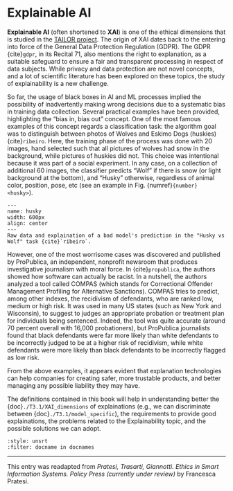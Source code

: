# Explainable AI

<!--- This is a comment -->

**Explainable AI** (often shortened to **XAI**) is one of the ethical dimensions that is studied in the <a href="https://tailor-network.eu/">TAILOR project</a>.
The origin of XAI dates back to the entering into force of the General Data Protection Regulation (GDPR).
The GDPR {cite}`gdpr`, in its Recital 71, also mentions the right to explanation, as a suitable safeguard to ensure a fair and transparent processing in respect of data subjects. While privacy and data protection are not novel concepts, and a lot of scientific literature has been explored on these topics, the study of explainability is a new challenge.

So far, the usage of black boxes in AI and ML processes implied the possibility of inadvertently making wrong decisions due to a systematic bias in training data collection. Several practical examples have been provided, highlighting the “bias in, bias out” concept. One of the most famous examples of this concept regards a classification task: the algorithm goal was to distinguish between photos of Wolves and Eskimo Dogs (huskies) {cite}`ribeiro`. Here, the training phase of the process was done with 20 images, hand selected such that all pictures of wolves had snow in the background, while pictures of huskies did not. This choice was intentional because it was part of a social experiment. In any case, on a collection of additional 60 images, the classifier predicts “Wolf” if there is snow (or light background at the bottom), and “Husky” otherwise, regardless of animal color, position, pose, etc (see an example in Fig. {numref}`{number} <husky>`).

```{figure} ./T3.1_husky.png
---
name: husky
width: 600px
align: center
---
Raw data and explaination of a bad model's prediction in the "Husky vs Wolf" task {cite}`ribeiro`.
```

However, one of the most worrisome cases was discovered and published by ProPublica, an independent, nonprofit newsroom that produces investigative journalism with moral force. In {cite}`propublica`, the authors showed how software can actually be racist. In a nutshell, the authors analyzed a tool called COMPAS (which stands for Correctional Offender Management Profiling for Alternative Sanctions). COMPAS tries to predict, among other indexes, the recidivism of defendants, who are ranked low, medium or high risk. It was used in many US states (such as New York and Wisconsin), to suggest to judges an appropriate probation or treatment plan for individuals being sentenced. Indeed, the tool was quite accurate (around 70 percent overall with 16,000 probationers), but ProPublica journalists found that black defendants were far more likely than white defendants to be incorrectly judged to be at a higher risk of recidivism, while white defendants were more likely than black defendants to be incorrectly flagged as low risk.

From the above examples, it appears evident that explanation technologies can help companies for creating safer, more trustable products, and better managing any possible liability they may have.

The definitions contained in this book will help in understanding better the {doc}`./T3.1/XAI_dimensions` of explainations (e.g., we can discriminate between {doc}`./T3.1/model_specific`), the requirements to provide good explainations, the problems related to the Explainability topic, and the possible solutions we can adopt.

```{bibliography}
:style: unsrt
:filter: docname in docnames
```

---

This entry was readapted from *Pratesi, Trasarti, Giannotti. Ethics in Smart Information Systems. Policy Press (currently under review)* by Francesca Pratesi.


<!---
{footcite}`propublica`
```{footbibliography}
```
for the biblography

[^note]
[^note]: This is a note
-->


